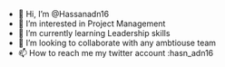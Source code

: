 - 👋 Hi, I’m @Hassanadn16
- 👀 I’m interested in Project Management
- 🌱 I’m currently learning Leadership skills
- 💞️ I’m looking to collaborate with any ambtiouse team
- 📫 How to reach me my twitter  account :hasn_adn16

<!---
Hassanadn16/Hassanadn16 is a ✨ special ✨ repository because its `README.md` (this file) appears on your GitHub profile.
You can click the Preview link to take a look at your changes.
--->
